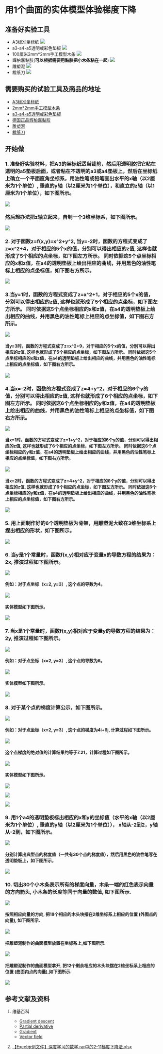 # 用1个曲面的实体模型体验梯度下降

## 准备好实验工具

- A3标准坐标纸
![](/images/微分/用1个曲面的实体模型体验梯度下降/A3标准坐标纸.jpg)
- a3-a4-a5透明或彩色垫板
![](/images/微分/用1个曲面的实体模型体验梯度下降/a3-a4-a5透明或彩色垫板.jpg)
- 100厘米2mm*2mm手工模型木条
![](/images/微分/用1个曲面的实体模型体验梯度下降/2mm手工模型木条.jpg)
- 辉柏嘉黏胶(**可以根据需要用黏胶把小木条粘在一起**)
![](/images/微分/用1个曲面的实体模型体验梯度下降/辉柏嘉黏胶.jpg)
- 雕塑泥
![](/images/微分/用1个曲面的实体模型体验梯度下降/雕塑泥.jpg)
- 裁纸刀
![](/images/微分/用1个曲面的实体模型体验梯度下降/裁纸刀.jpg)


## 需要购买的试验工具及商品的地址

- [A3标准坐标纸](https://detail.tmall.com/item.htm?id=27142292922&ali_refid=a3_430583_1006:1105863285:N:dZ%20MV6sJ%20YlXqxaoC1QlJw==:77285e2bbcb0cebf9d00068f21bd840f&ali_trackid=1_77285e2bbcb0cebf9d00068f21bd840f&spm=a230r.1.14.1&skuId=3165771512170)
- [2mm*2mm手工模型木条](https://item.taobao.com/item.htm?spm=a1z09.2.0.0.7f642e8dJTGJWM&id=543446811425&_u=3c6ncud14e3)
- [a3-a4-a5透明或彩色垫板](https://detail.tmall.com/item.htm?id=572373987578&spm=a1z09.2.0.0.7f642e8dJTGJWM&_u=3c6ncud6913&skuId=3884138486259)
- [德国正品辉柏嘉黏胶](https://detail.tmall.com/item.htm?id=578158176708&spm=a1z09.2.0.0.7f642e8dJTGJWM&_u=3c6ncudc3bc&skuId=3997768894943)
- [雕塑泥](https://item.taobao.com/item.htm?spm=a230r.1.14.16.1c8354f4Ig6vLs&id=595424471145&ns=1&abbucket=9#detail)
- [裁纸刀](https://detail.tmall.com/item.htm?spm=a230r.1.14.79.1e012168BY0hrV&id=525626246187&ns=1&abbucket=9&skuId=4023711373509)

## 开始做

### 1. 准备好实验材料，把A3的坐标纸适当裁剪，然后用透明胶把它粘在透明的a5垫板后面，或者粘在不透明的a3或a4垫板上，然后在坐标纸上确立一个平面直角坐标系，用油性笔或铅笔画出水平的x轴（以2厘米为1个单位）, 垂直的y轴（以2厘米为1个单位），和直立的z轴（以1厘米为1个单位），如下图所示。

![](/images/微分/用1个曲面的实体模型体验梯度下降/1a1.jpg)

### 然后想办法把z轴立起来，自制一个3维坐标系，如下图所示。

![](/images/微分/用1个曲面的实体模型体验梯度下降/1a2.jpg)

### 2. 对于函数z=f(x,y)=x^2+y^2, 当y=-2时，函数的方程式变成了z=x^2+4，对于相应的5个x的值，分别可以得出相应的z值, 这样也就形成了5个相应的点坐标，如下图左方所示。 同时依据这5个点坐标相应的x和z值，在a4的透明垫板上绘出相应的曲线，并用黑色的油性笔标上相应的点坐标值，如下图右方所示。

![](/images/微分/用1个曲面的实体模型体验梯度下降/2a1.jpg)

### 3.当y=1时，函数的方程式变成了z=x^2+1，对于相应的5个x的值，分别可以得出相应的z值, 这样也就形成了5个相应的点坐标，如下图左方所示。 同时依据这5个点坐标相应的x和z值，在a4的透明垫板上绘出相应的曲线，并用黑色的油性笔标上相应的点坐标值，如下图右方所示。

![](/images/微分/用1个曲面的实体模型体验梯度下降/3a1.jpg)

#### 当y=3时，函数的方程式变成了z=x^2+9，对于相应的5个x的值，分别可以得出相应的z值, 这样也就形成了5个相应的点坐标，如下图左方所示。 同时依据这5个点坐标相应的x和z值，在a4的透明垫板上绘出相应的曲线，并用黑色的油性笔标上相应的点坐标值，如下图右方所示。

![](/images/微分/用1个曲面的实体模型体验梯度下降/3a2.jpg)

### 4.当x=-2时，函数的方程式变成了z=4+y^2，对于相应的6个y的值，分别可以得出相应的z值, 这样也就形成了6个相应的点坐标，如下图左方所示。 同时依据这6个点坐标相应的y和z值，在a4的透明垫板上绘出相应的曲线，并用黑色的油性笔标上相应的点坐标值，如下图右方所示。

![](/images/微分/用1个曲面的实体模型体验梯度下降/4a1.jpg)

#### 当x=1时，函数的方程式变成了z=1+y^2，对于相应的6个y的值，分别可以得出相应的z值, 这样也就形成了6个相应的点坐标，如下图左方所示。 同时依据这6个点坐标相应的y和z值，在a4的透明垫板上绘出相应的曲线，并用黑色的油性笔标上相应的点坐标值，如下图右方所示。

![](/images/微分/用1个曲面的实体模型体验梯度下降/4a2.jpg)

#### 当x=2时，函数的方程式变成了z=4+y^2，对于相应的6个y的值，分别可以得出相应的z值, 这样也就形成了6个相应的点坐标，如下图左方所示。 同时依据这6个点坐标相应的y和z值，在a4的透明垫板上绘出相应的曲线，并用黑色的油性笔标上相应的点坐标值，如下图右方所示。

![](/images/微分/用1个曲面的实体模型体验梯度下降/4a3.jpg)

### 5. 用上面制作好的6个透明垫板为骨架，用雕塑泥大致在3维坐标系上捏出相应的形状，如下图所示。

![](/images/微分/用1个曲面的实体模型体验梯度下降/5a.jpg)

### 6. 当y是1个常量时，函数f(x,y)相对应于变量x的导数方程的结果为：2x, 推演过程如下图所示。

![](/images/微分/用1个曲面的实体模型体验梯度下降/6a1.jpg)

#### 例如：对于点坐标（x=2, y=3）, 这个点的导数为4。

![](/images/微分/用1个曲面的实体模型体验梯度下降/6a2.jpg)

#### 实体模型如下图所示。

![](/images/微分/用1个曲面的实体模型体验梯度下降/6a3.jpg)

### 7. 当x是1个常量时，函数f(x,y)相对应于变量y的导数方程的结果为：2y, 推演过程如下图所示。

![](/images/微分/用1个曲面的实体模型体验梯度下降/7a1.jpg)

#### 例如：对于点坐标（x=2, y=3）, 这个点的导数为6。

![](/images/微分/用1个曲面的实体模型体验梯度下降/7a2.jpg)

#### 实体模型如下图所示。

![](/images/微分/用1个曲面的实体模型体验梯度下降/7a3.jpg)

### 8. 对于某个点的梯度计算公示，如下图所示。

![](/images/微分/用1个曲面的实体模型体验梯度下降/8a1.jpg)

#### 例如：对于点坐标（x=2, y=3）, 这个点的梯度为4i+6j, 计算过程如下图所示。

![](/images/微分/用1个曲面的实体模型体验梯度下降/8a2.jpg)

#### 这个点梯度的绝对值的计算结果约等于7.21，计算过程如下图所示。

![](/images/微分/用1个曲面的实体模型体验梯度下降/8a2-2.jpg)

#### 实体模型如下图所示。

![](/images/微分/用1个曲面的实体模型体验梯度下降/8a3.jpg)

![](/images/微分/用1个曲面的实体模型体验梯度下降/8a4.jpg)

![](/images/微分/用1个曲面的实体模型体验梯度下降/8a5.jpg)

### 9. 用1个a4的透明垫板标出相应的x和y的坐标值（水平的x轴（以2厘米为1个单位）, 垂直的y轴（以2厘米为1个单位））， x轴从-2到2，y轴从-2到，如下图所示。

![](/images/微分/用1个曲面的实体模型体验梯度下降/9a1.jpg)

#### 分别计算出典型点的梯度值（一共有30个点的梯度值），然后用黑色的油性笔写在透明垫板上，如下图所示，

![](/images/微分/用1个曲面的实体模型体验梯度下降/9a2.jpg)

### 10. 切出30个小木条表示所有的梯度向量，木条一端的红色表示向量的方向箭头, 小木条的长度等同于向量的数值, 如下图所示.

![](/images/微分/用1个曲面的实体模型体验梯度下降/10a1.jpg)

#### 按照相应向量的方向, 把18个相应的木头块摆在2维坐标系上相应的位置 (外围点的向量), 如下图所示. 

![](/images/微分/用1个曲面的实体模型体验梯度下降/10a2.jpg)

#### 把雕塑泥制作的曲面模型放置在坐标系上,如下图所示. 

![](/images/微分/用1个曲面的实体模型体验梯度下降/10a3.jpg)

#### 把雕塑泥制作的曲面模型拿开, 把12个剩余相应的木头块摆在2维坐标系上相应的位置 (曲面内点的向量),如下图所示. 

![](/images/微分/用1个曲面的实体模型体验梯度下降/10a4.jpg)

## 参考文献及资料

1. 维基百科
	- [Gradient descent](https://en.wikipedia.org/wiki/Gradient_descent) 
	- [Partial derivative](https://en.wikipedia.org/wiki/Partial_derivative) 
	- [Gradient](https://en.wikipedia.org/wiki/Gradient) 
	- [Vector field](https://en.wikipedia.org/wiki/Vector_fieldt) 

2. [【Excel示例文件】深度学习的数学.rar中的2-11梯度下降法.xlsx](http://www.ituring.com.cn/book/2593)


